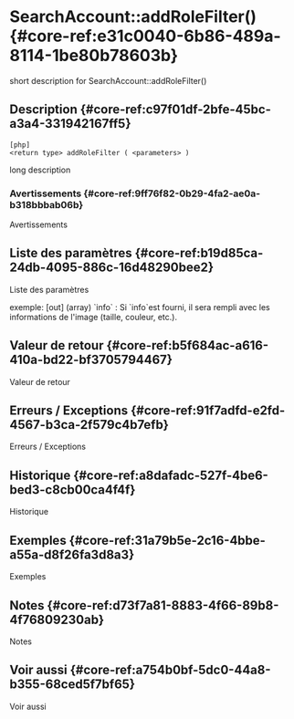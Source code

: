 # SearchAccount::addRoleFilter() {#core-ref:e31c0040-6b86-489a-8114-1be80b78603b}

<div class="short-description">
<span class="fixme template">short description for SearchAccount::addRoleFilter()</span>
</div>
<!--
<div class="applicability">
Obsolète depuis #.#.#
</div>
-->

## Description {#core-ref:c97f01df-2bfe-45bc-a3a4-331942167ff5}

    [php]
    <return type> addRoleFilter ( <parameters> )

<span class="fixme template">long description</span>

### Avertissements {#core-ref:9ff76f82-0b29-4fa2-ae0a-b318bbbab06b}

<span class="fixme template">Avertissements</span>

## Liste des paramètres {#core-ref:b19d85ca-24db-4095-886c-16d48290bee2}

<span class="fixme template">Liste des paramètres</span>

<div class="fixme template">
exemple:  
[out] (array) `info`
:   Si `info`est fourni, il sera rempli avec les informations de l'image (taille, couleur, etc.).
</div>

## Valeur de retour {#core-ref:b5f684ac-a616-410a-bd22-bf3705794467}

<span class="fixme template">Valeur de retour</span>

## Erreurs / Exceptions {#core-ref:91f7adfd-e2fd-4567-b3ca-2f579c4b7efb}

<span class="fixme template">Erreurs / Exceptions</span>

## Historique {#core-ref:a8dafadc-527f-4be6-bed3-c8cb00ca4f4f}

<span class="fixme template">Historique</span>

## Exemples {#core-ref:31a79b5e-2c16-4bbe-a55a-d8f26fa3d8a3}

<span class="fixme template">Exemples</span>

## Notes {#core-ref:d73f7a81-8883-4f66-89b8-4f76809230ab}

<span class="fixme template">Notes</span>

## Voir aussi {#core-ref:a754b0bf-5dc0-44a8-b355-68ced5f7bf65}

<span class="fixme template">Voir aussi</span>
